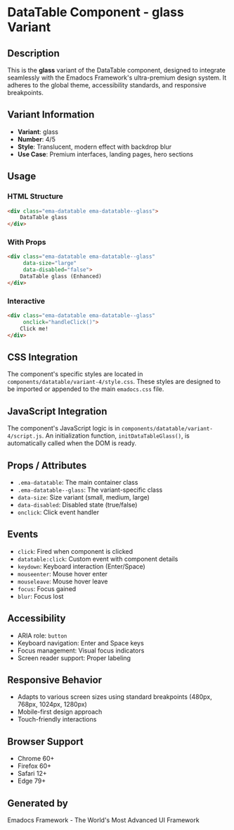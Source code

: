 # DataTable Component - glass Variant

## Description
This is the **glass** variant of the DataTable component, designed to integrate seamlessly with the Emadocs Framework's ultra-premium design system. It adheres to the global theme, accessibility standards, and responsive breakpoints.

## Variant Information
- **Variant**: glass
- **Number**: 4/5
- **Style**: Translucent, modern effect with backdrop blur
- **Use Case**: Premium interfaces, landing pages, hero sections

## Usage

### HTML Structure
```html
<div class="ema-datatable ema-datatable--glass">
    DataTable glass
</div>
```

### With Props
```html
<div class="ema-datatable ema-datatable--glass" 
     data-size="large" 
     data-disabled="false">
    DataTable glass (Enhanced)
</div>
```

### Interactive
```html
<div class="ema-datatable ema-datatable--glass" 
     onclick="handleClick()">
    Click me!
</div>
```

## CSS Integration
The component's specific styles are located in `components/datatable/variant-4/style.css`. These styles are designed to be imported or appended to the main `emadocs.css` file.

## JavaScript Integration
The component's JavaScript logic is in `components/datatable/variant-4/script.js`. An initialization function, `initDataTableGlass()`, is automatically called when the DOM is ready.

## Props / Attributes
- `.ema-datatable`: The main container class
- `.ema-datatable--glass`: The variant-specific class
- `data-size`: Size variant (small, medium, large)
- `data-disabled`: Disabled state (true/false)
- `onclick`: Click event handler

## Events
- `click`: Fired when component is clicked
- `datatable:click`: Custom event with component details
- `keydown`: Keyboard interaction (Enter/Space)
- `mouseenter`: Mouse hover enter
- `mouseleave`: Mouse hover leave
- `focus`: Focus gained
- `blur`: Focus lost

## Accessibility
- ARIA role: `button`
- Keyboard navigation: Enter and Space keys
- Focus management: Visual focus indicators
- Screen reader support: Proper labeling

## Responsive Behavior
- Adapts to various screen sizes using standard breakpoints (480px, 768px, 1024px, 1280px)
- Mobile-first design approach
- Touch-friendly interactions

## Browser Support
- Chrome 60+
- Firefox 60+
- Safari 12+
- Edge 79+

## Generated by
Emadocs Framework - The World's Most Advanced UI Framework
